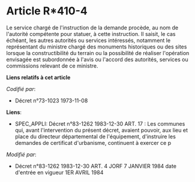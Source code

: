 # Article R*410-4

Le service chargé de l'instruction de la demande procède, au nom de l'autorité compétente pour statuer, à cette instruction.
Il saisit, le cas échéant, les autres autorités ou services intéressés, notamment le représentant du ministre chargé des
monuments historiques ou des sites lorsque la constructibilité du terrain ou la possibilité de réaliser l'opération envisagée
est subordonnée à l'avis ou l'accord des autorités, services ou commissions relevant de ce ministre.

**Liens relatifs à cet article**

_Codifié par_:

  - Décret n°73-1023 1973-11-08

**Liens**:

  - SPEC_APPLI: Décret n°83-1262 1983-12-30 ART. 17 : Les communes qui, avant l'intervention du présent décret, avaient pouvoir, aux lieu et place du directeur départemental de l'équipement, d'instruire les demandes de certificat d'urbanisme, continuent à exercer ce p

_Modifié par_:

  - Décret n°83-1262 1983-12-30 ART. 4 JORF 7 JANVIER 1984 date d'entrée en vigueur 1ER AVRIL 1984
